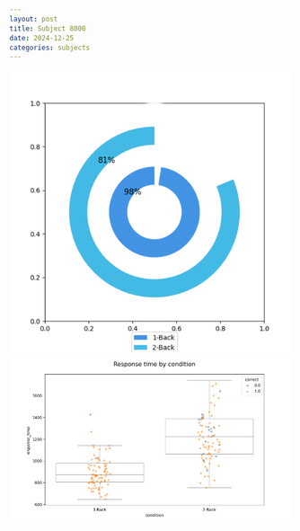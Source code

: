 ```yaml
---
layout: post
title: Subject 8000
date: 2024-12-25
categories: subjects
---
```


![](data/8000/run-29/8000_accuracy_by_condition.png)
![](data/8000/run-29/8000_response_time_by_condition.png)

